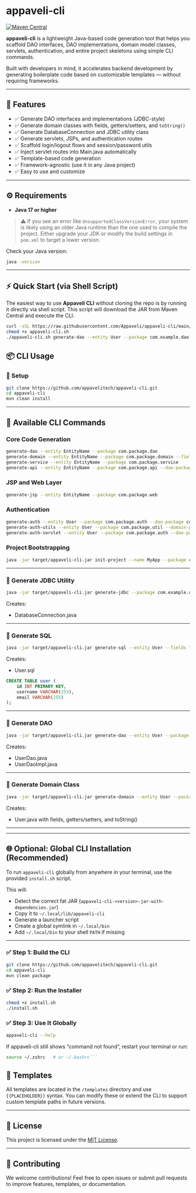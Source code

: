 # appaveli-cli

[![Maven Central](https://img.shields.io/maven-central/v/io.github.appaveli/appaveli-cli.svg?label=Maven%20Central)](https://central.sonatype.com/artifact/io.github.appaveli/appaveli-cli)

**appaveli-cli** is a lightweight Java-based code generation tool that helps you scaffold DAO interfaces, DAO implementations, domain model classes, servlets, authentication, and entire project skeletons using simple CLI commands.

Built with developers in mind, it accelerates backend development by generating boilerplate code based on customizable templates — without requiring frameworks.

---

## 🚀 Features

- ✅ Generate DAO interfaces and implementations (JDBC-style)
- ✅ Generate domain classes with fields, getters/setters, and `toString()`
- ✅ Generate DatabaseConnection and JDBC utility class
- ✅ Generate servlets, JSPs, and authentication routes
- ✅ Scaffold login/logout flows and session/password utils
- ✅ Inject servlet routes into Main.java automatically
- ✅ Template-based code generation
- ✅ Framework-agnostic (use it in any Java project)
- ✅ Easy to use and customize

---

## ⚙️ Requirements

- **Java 17 or higher**

> ⚠️ If you see an error like `UnsupportedClassVersionError`, your system is likely using an older Java runtime than the one used to compile the project. Either upgrade your JDK or modify the build settings in `pom.xml` to target a lower version.

Check your Java version:

```bash
java -version
```

---
## ⚡️ Quick Start (via Shell Script)

The easiest way to use **Appaveli CLI** without cloning the repo is by running it directly via shell script. This script will download the JAR from Maven Central and execute the CLI.

```bash
curl -sSL https://raw.githubusercontent.com/Appaveli/appaveli-cli/main/appaveli-cli.sh -o appaveli-cli.sh
chmod +x appaveli-cli.sh
./appaveli-cli.sh generate-dao --entity User --package com.example.dao
```
## 📦 CLI Usage

### 🔹 Setup

```bash
git clone https://github.com/appavelitech/appaveli-cli.git
cd appaveli-cli
mvn clean install
```

---

## 🧰 Available CLI Commands

### Core Code Generation

```bash
generate-dao --entity EntityName --package com.package.dao
generate-domain --entity EntityName --package com.package.domain --fields "name:String,email:String"
generate-service --entity EntityName --package com.package.service
generate-api --entity EntityName --package com.package.api --dao-package com.package.dao --domain-package com.package.domain --util-package com.package.util
```

### JSP and Web Layer

```bash
generate-jsp --entity EntityName --package com.package.web
```

### Authentication

```bash
generate-auth --entity User --package com.package.auth --dao-package com.package.dao --domain-package com.package.domain
generate-auth-utils --entity User --package com.package.util --domain-package com.package.domain
generate-auth-servlet --entity User --package com.package.auth --dao-package com.package.dao --domain-package com.package.domain --util-package com.package.util
```

### Project Bootstrapping

```bash
java -jar target/appaveli-cli.jar init-project --name MyApp --package com.package
```

---

### 🔹 Generate JDBC Utility

```bash
java -jar target/appaveli-cli.jar generate-jdbc --package com.example.dao
```

Creates:
* DatabaseConnection.java

---

### 🔹 Generate SQL

```bash
java -jar target/appaveli-cli.jar generate-sql --entity User --fields "id:int,username:String,email:String"
```

Creates:
* User.sql

```sql
CREATE TABLE user (
    id INT PRIMARY KEY,
    username VARCHAR(255),
    email VARCHAR(255)
);
```

---

### 🔹 Generate DAO

```bash
java -jar target/appaveli-cli.jar generate-dao --entity User --package com.example.dao
```

Creates:
* UserDao.java
* UserDaoImpl.java

---

### 🔹 Generate Domain Class

```bash
java -jar target/appaveli-cli.jar generate-domain --entity User --package com.example.domain --fields "id:int,username:String,email:String,active:boolean"
```

Creates:
* User.java with fields, getters/setters, and toString()

---

---

## 🌐 Optional: Global CLI Installation (Recommended)

To run `appaveli-cli` globally from anywhere in your terminal, use the provided `install.sh` script.

This will:
- Detect the correct fat JAR (`appaveli-cli-<version>-jar-with-dependencies.jar`)
- Copy it to `~/.local/lib/appaveli-cli`
- Generate a launcher script
- Create a global symlink in `~/.local/bin`
- Add `~/.local/bin` to your shell `PATH` if missing

---

### ✅ Step 1: Build the CLI

```bash
git clone https://github.com/appavelitech/appaveli-cli.git
cd appaveli-cli
mvn clean package
```
### ✅ Step 2: Run the Installer
```bash
chmod +x install.sh
./install.sh
```
### ✅ Step 3: Use It Globally
```bash
appaveli-cli --help
```

If appaveli-cli still shows “command not found”, restart your terminal or run:

```bash
source ~/.zshrc   # or ~/.bashrc```
```

## 📁 Templates

All templates are located in the `/templates` directory and use `{{PLACEHOLDER}}` syntax. You can modify these or extend the CLI to support custom template paths in future versions.

---

## 📜 License

This project is licensed under the [MIT License](LICENSE).

---

## 🤝 Contributing

We welcome contributions! Feel free to open issues or submit pull requests to improve features, templates, or documentation.
